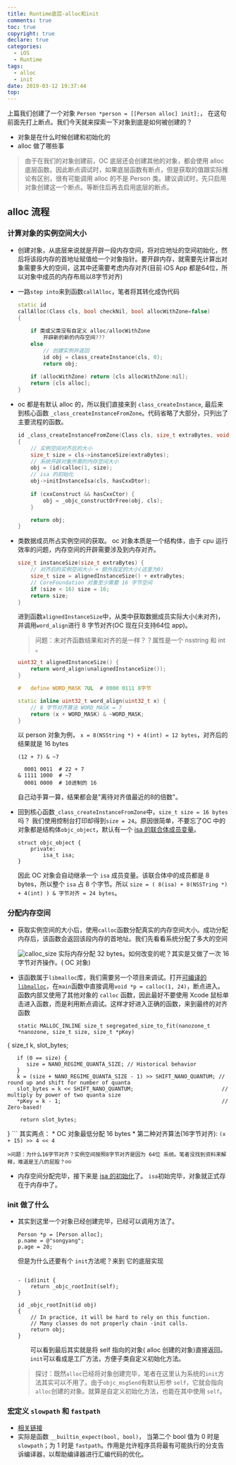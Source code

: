 ```yaml
---
title: Runtime底层-alloc和init
comments: true
toc: true
copyright: true
declare: true
categories:
  - iOS
  - Runtime
tags:
  - alloc
  - init
date: 2019-03-12 19:37:44
top:
---
```


上篇我们创建了一个对象 `Person *person = [[Person alloc] init];`， 在这句前面先打上断点。我们今天就来探索一下对象到底是如何被创建的？

* 对象是在什么时候创建和初始化的
* alloc 做了哪些事
<!-- more -->
> 由于在我们的对象创建前，OC 底层还会创建其他的对象，都会使用 alloc 底层函数。因此断点调试时，如果底层函数有断点，但是获取的值跟实际推论有区别，很有可能调用 alloc 的不是 Person 类。建议调试时，先只启用对象创建这一个断点。等断住后再去启用底层的断点。

## alloc 流程

### 计算对象的实例空间大小

* 创建对象，从底层来说就是开辟一段内存空间，将对应地址的空间初始化，然后将该段内存的首地址赋值给一个对象指针。要开辟内存，就需要先计算出对象需要多大的空间，这其中还需要考虑内存对齐(目前 iOS App 都是64位，所以对象中成员的内存布局以8字节对齐)

* 一路`step into`来到函数`callAlloc`，笔者将其转化成伪代码

    ```c++
    static id
    callAlloc(Class cls, bool checkNil, bool allocWithZone=false)
    {
        
        if 类或父类没有自定义 alloc/allocWithZone 
            开辟新的新的内存空间???
        else 
            // 创建实例并返回
            id obj = class_createInstance(cls, 0);
            return obj;
        
        if (allocWithZone) return [cls allocWithZone:nil];
        return [cls alloc];
    }
    ```

* oc 都是有默认 alloc 的，所以我们直接来到 `class_createInstance`, 最后来到核心函数 `_class_createInstanceFromZone`。代码省略了大部分，只列出了主要流程的函数。

    ```c++
    id _class_createInstanceFromZone(Class cls, size_t extraBytes, void *zone, bool cxxConstruct = true, size_t *outAllocatedSize = nil)
    {
        // 实例空间对齐后的大小
        size_t size = cls->instanceSize(extraBytes);
        // 系统开辟对象所需的内存空间大小
        obj = (id)calloc(1, size);
        // isa 的初始化
        obj->initInstanceIsa(cls, hasCxxDtor);
            
        if (cxxConstruct && hasCxxCtor) {
            obj = _objc_constructOrFree(obj, cls);
        }
    
        return obj;
    }
    ```

* 类数据成员所占实例空间的获取。 oc 对象本质是一个结构体，由于 cpu 运行效率的问题，内存空间的开辟需要涉及到内存对齐。

    ```c++
    size_t instanceSize(size_t extraBytes) {
        // 对齐后的实例空间大小 + 额外指定的大小(这里为0)
        size_t size = alignedInstanceSize() + extraBytes;
        // CoreFoundation 对象至少需要 16 字节空间
        if (size < 16) size = 16;
        return size;
    }
    ```
    进到函数`alignedInstanceSize`中，从类中获取数据成员实际大小(未对齐)，并调用`word_align`进行 8 字节对齐(OC 现在只支持64位 app)。
    
    >问题：未对齐函数结果和对齐的是一样？？属性是一个 nsstring 和 int 。
    
    ```c++
    uint32_t alignedInstanceSize() {
        return word_align(unalignedInstanceSize());
    }

    #   define WORD_MASK 7UL  # 0000 0111 8字节
    
    static inline uint32_t word_align(uint32_t x) { 
        // 8 字节对齐算法 WORD_MASK = 7
        return (x + WORD_MASK) & ~WORD_MASK;
    }
    ```
    以 person 对象为例， `x = 8(NSString *) + 4(int) = 12 bytes`，对齐后的结果就是 16 bytes
    ```
    (12 + 7) & ~7
    
      0001 0011  # 22 + 7
    & 1111 1000  # ~7
      0001 0000  # 10进制的 16
    ```
    自己动手算一算，结果都会是"离待对齐值最近的8的倍数"。
    
* 回到核心函数`_class_createInstanceFromZone`中，`size_t size = 16 bytes` 吗？ 我们使用控制台打印却得到`size = 24`。原因很简单，不要忘了OC 中的对象都是结构体`objc_object`，默认有一个 [isa 的联合体成员变量](http://roastduck.xyz/article/Runtime一对象和方法的本质.html#对象的-isa)。

    ```
    struct objc_object {
        private:
            isa_t isa;
    }
    ```
    因此 OC 对象会自动继承一个 `isa` 成员变量。该联合体中的成员都是 8 bytes，所以整个 `isa` 占 8 个字节。所以 `size = ( 8(isa) + 8(NSSTring *) + 4(int) ) & 字节对齐 = 24 bytes`。
    
### 分配内存空间

* 获取实例空间的大小后，使用`calloc`函数分配真实的内存空间大小。成功分配内存后，该函数会返回该段内存的首地址。我们先看看系统分配了多大的空间

    ![calloc_size](https://i.loli.net/2019/03/20/5c91f52061750.jpg)
    实际内存分配 32 bytes。如何改变的呢？其实是又做了一次 16 字节对齐操作。( OC 对象)

* 该函数属于`libmalloc`库，我们需要另一个项目来调试。打开[可编译的`libmalloc`](https://github.com/roastduckcd/libmalloc)，在`main`函数中直接调用`void *p = calloc(1, 24)`，断点进入。函数内部又使用了其他对象的 `calloc` 函数，因此最好不要使用 Xcode 鼠标单击进入函数，而是利用断点调试。这样才好进入正确的函数，来到最终的对齐函数

    ```
    static MALLOC_INLINE size_t segregated_size_to_fit(nanozone_t *nanozone, size_t size, size_t *pKey)
{
	   size_t k, slot_bytes;

	   if (0 == size) {
		  size = NANO_REGIME_QUANTA_SIZE; // Historical behavior
	   }
	   k = (size + NANO_REGIME_QUANTA_SIZE - 1) >> SHIFT_NANO_QUANTUM; // round up and shift for number of quanta
	   slot_bytes = k << SHIFT_NANO_QUANTUM;							// multiply by power of two quanta size
	   *pKey = k - 1;													// Zero-based!

    	return slot_bytes;
}
    ```
    其实两点：
    * OC 对象最低分配 16 bytes
    * 第二种对齐算法(16字节对齐): `(x + 15) >> 4 << 4`

    >问题：为什么16字节对齐？实例空间按照8字节对齐是因为 64位 系统。笔者没找到资料来解释，难道是王八的屁股？☺☺
    
* 内存空间分配完毕，接下来是 [isa 的初始化](http://roastduck.xyz/article/Runtime%E4%B8%80%E5%AF%B9%E8%B1%A1%E5%92%8C%E6%96%B9%E6%B3%95%E7%9A%84%E6%9C%AC%E8%B4%A8.html#对象-isa-的初始化)了。 `isa`初始完毕，对象就正式存在于内存中了。

### init 做了什么
* 其实到这里一个对象已经创建完毕，已经可以调用方法了。

    ```
    Person *p = [Person alloc];
    p.name = @"songyang";
    p.age = 20;
    ```
    但是为什么还要有个 `init`方法呢？来到 它的底层实现

    ```
    
    - (id)init {
        return _objc_rootInit(self);
    }
    
    id _objc_rootInit(id obj)
    {
        // In practice, it will be hard to rely on this function.
        // Many classes do not properly chain -init calls.
        return obj;
    }
    ```
    　　可以看到最后其实就是将 self 指向的对象( alloc 创建的对象)直接返回。
    　　`init`可以看成是工厂方法，方便子类自定义初始化方法。
    >探讨：既然`alloc`已经将对象创建完毕，笔者在这里认为系统的`init`方法其实可以不用了。由于`objc_msgSend`有默认形参 `self`，它就会指向`alloc`创建的对象。就算是自定义初始化方法，也能在其中使用 `self`。


### 宏定义 `slowpath` 和 `fastpath`

* [相关链接](https://www.jianshu.com/p/2684613a300f)
* 实际是函数 `__builtin_expect(bool, bool)`， 当第二个 bool 值为 0 时是 `slowpath`；为 1 时是 `fastpath`。作用是允许程序员将最有可能执行的分支告诉编译器，以帮助编译器进行汇编代码的优化。
